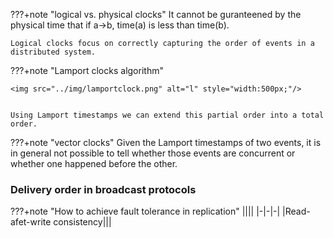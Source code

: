 ???+note "logical vs. physical clocks"
    It cannot be guranteened by the physical time that if a->b, time(a) is less than time(b).

    Logical clocks focus on correctly capturing the order of events in a distributed system.


???+note "Lamport clocks algorithm"

    <img src="../img/lamportclock.png" alt="l" style="width:500px;"/>

    
    Using Lamport timestamps we can extend this partial order into a total order.


???+note "vector clocks"
    Given the Lamport timestamps of two events, it is in general not possible to tell whether those events are concurrent or whether one happened before the other.


### Delivery order in broadcast protocols

???+note "How to achieve fault tolerance in replication"
    ||||
    |-|-|-|
    |Read-afet-write consistency|||
    
